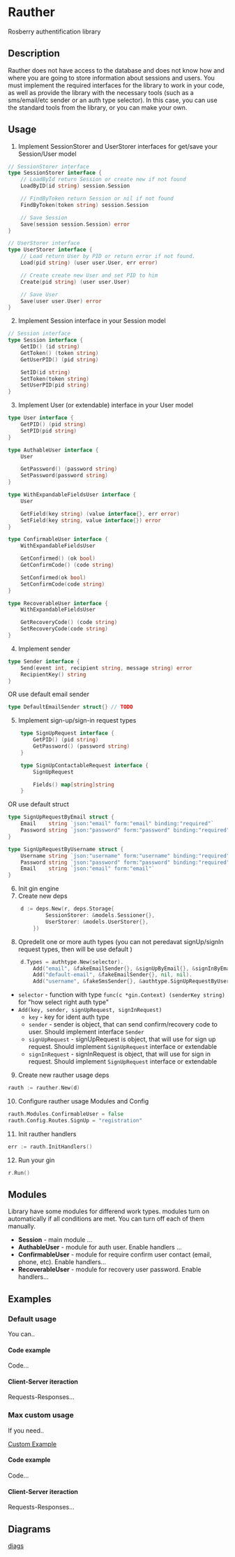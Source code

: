 # Rauther

Rosberry authentification library

## Description

Rauther does not have access to the database and does not know how and where you are going to store information about sessions and users.
You must implement the required interfaces for the library to work in your code, as well as provide the library with the necessary tools (such as a sms/email/etc sender or an auth type selector). In this case, you can use the standard tools from the library, or you can make your own.

## Usage

1. Implement SessionStorer and UserStorer interfaces for get/save your Session/User model

```go
// SessionStorer interface
type SessionStorer interface {
	// LoadById return Session or create new if not found
	LoadByID(id string) session.Session

	// FindByToken return Session or nil if not found
	FindByToken(token string) session.Session

	// Save Session
	Save(session session.Session) error
}

// UserStorer interface
type UserStorer interface {
	// Load return User by PID or return error if not found.
	Load(pid string) (user user.User, err error)

	// Create create new User and set PID to him
	Create(pid string) (user user.User)

	// Save User
	Save(user user.User) error
}
```

2. Implement Session interface in your Session model

```go
// Session interface
type Session interface {
	GetID() (id string)
	GetToken() (token string)
	GetUserPID() (pid string)

	SetID(id string)
	SetToken(token string)
	SetUserPID(pid string)
}
```

3. Implement User (or extendable) interface in your User model

```go
type User interface {
	GetPID() (pid string)
	SetPID(pid string)
}

type AuthableUser interface {
	User

	GetPassword() (password string)
	SetPassword(password string)
}

type WithExpandableFieldsUser interface {
	User

	GetField(key string) (value interface{}, err error)
	SetField(key string, value interface{}) error
}

type ConfirmableUser interface {
	WithExpandableFieldsUser

	GetConfirmed() (ok bool)
	GetConfirmCode() (code string)

	SetConfirmed(ok bool)
	SetConfirmCode(code string)
}

type RecoverableUser interface {
	WithExpandableFieldsUser

	GetRecoveryCode() (code string)
	SetRecoveryCode(code string)
}
```

4. Implement sender

```go
type Sender interface {
	Send(event int, recipient string, message string) error
	RecipientKey() string
}
```

OR use default email sender

```go
type DefaultEmailSender struct{} // TODO
```

5. Implement sign-up/sign-in request types

```go
    type SignUpRequest interface {
		GetPID() (pid string)
		GetPassword() (password string)
	}

	type SignUpContactableRequest interface {
		SignUpRequest

		Fields() map[string]string
	}
```

OR use default struct

```go
type SignUpRequestByEmail struct {
	Email    string `json:"email" form:"email" binding:"required"`
	Password string `json:"password" form:"password" binding:"required"`
}

type SignUpRequestByUsername struct {
	Username string `json:"username" form:"username" binding:"required"`
	Password string `json:"password" form:"password" binding:"required"`
	Email    string `json:"email" form:"email"`
}
```

6. Init gin engine
7. Create new deps

```go
    d := deps.New(r, deps.Storage{
			SessionStorer: &models.Sessioner{},
			UserStorer: &models.UserStorer{},
		})
```

8. Opredelit one or more auth types (you can not peredavat signUp/signIn request types, then will be use default )

```go
	d.Types = authtype.New(selector).
        Add("email", &fakeEmailSender{}, &signUpByEmail{}, &signInByEmail{}).
		Add("default-email", &fakeEmailSender{}, nil, nil).
		Add("username", &fakeSmsSender{}, &authtype.SignUpRequestByUsername{}, &authtype.SignUpRequestByUsername{})
```

- `selector` - function with type `func(c *gin.Context) (senderKey string)` for "how select right auth type"
- `Add(key, sender, signUpRequest, signInRequest)`
  - `key` - key for ident auth type
  - `sender` - sender is object, that can send confirm/recovery code to user. Should implement interface `Sender`
  - `signUpRequest` - signUpRequest is object, that will use for sign up request. Should implement `SignUpRequest` interface or extendable
  - `signInRequest` - signInRequest is object, that will use for sign in request. Should implement `SignUpRequest` interface or extendable

9. Create new rauther usage deps

```go
rauth := rauther.New(d)
```

10. Configure rauther usage Modules and Config

```go
rauth.Modules.ConfirmableUser = false
rauth.Config.Routes.SignUp = "registration"
```

11. Init rauther handlers

```go
err := rauth.InitHandlers()
```

12. Run your gin

```go
r.Run()
```

## Modules

Library have some modules for differend work types. modules turn on automatically if all conditions are met. You can turn off each of them manually.

- **Session** - main module ...
- **AuthableUser** - module for auth user. Enable handlers ...
- **ConfirmableUser** - module for require confirm user contact (email, phone, etc). Enable handlers...
- **RecoverableUser** - module for recovery user password. Enable handlers...

## Examples

### Default usage

You can..

#### Code example

Code...

#### Client-Server iteraction

Requests-Responses...

### Max custom usage

If you need..

[Custom Example](./example/custom/full/README.md)

#### Code example

Code...

#### Client-Server iteraction

Requests-Responses...

## Diagrams

[diags](./doc/diags/preview)
